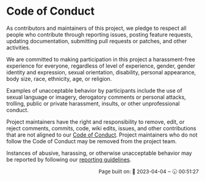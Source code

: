 # Code of Conduct

As contributors and maintainers of this project, we pledge to respect all people
who contribute through reporting issues, posting feature requests, updating
documentation, submitting pull requests or patches, and other activities.

We are committed to making participation in this project a harassment-free
experience for everyone, regardless of level of experience, gender, gender
identity and expression, sexual orientation, disability, personal appearance,
body size, race, ethnicity, age, or religion.

Examples of unacceptable behavior by participants include the use of sexual
language or imagery, derogatory comments or personal attacks, trolling, public
or private harassment, insults, or other unprofessional conduct.

Project maintainers have the right and responsibility to remove, edit, or reject
comments, commits, code, wiki edits, issues, and other contributions that are
not aligned to
our [Code of Conduct](https://software-carpentry.org/conduct/). Project
maintainers who do not follow the Code of Conduct may be removed from the
project team.

Instances of abusive, harassing, or otherwise unacceptable behavior may be
reported by following our [reporting guidelines](https://software-carpentry.org/CoC-reporting/).




<p style="text-align: right; font-size: small;">Page built on: 📆 2023-04-04 ‒ 🕢 00:51:27</p>

